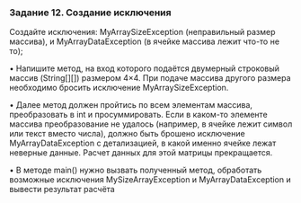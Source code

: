 ### Задание 12. Создание исключения
Создайте исключения: MyArraySizeException (неправильный размер массива), и  MyArrayDataException (в ячейке массива лежит что-то не то); 

• Напишите метод, на вход которого подаётся двумерный строковый массив (String[][]) размером 4×4. При подаче массива другого размера необходимо бросить исключение  MyArraySizeException. 

• Далее метод должен пройтись по всем элементам массива, преобразовать в int и просуммировать. Если в каком-то элементе массива преобразование не удалось (например, в ячейке лежит символ или текст вместо числа), должно быть брошено исключение MyArrayDataException с детализацией, в какой именно ячейке лежат неверные данные. Расчет данных для этой матрицы прекращается. 

• В методе main() нужно вызвать полученный метод, обработать возможные исключения MySizeArrayException и MyArrayDataException и вывести результат расчёта
